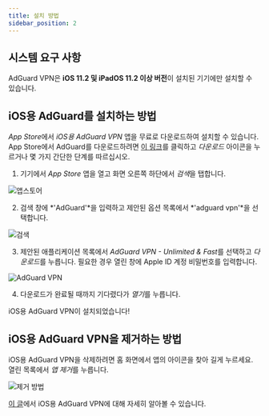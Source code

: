 ```yaml
---
title: 설치 방법
sidebar_position: 2
---
```


## 시스템 요구 사항

AdGuard VPN은 **iOS 11.2 및 iPadOS 11.2 이상 버전**이 설치된 기기에만 설치할 수 있습니다.

## iOS용 AdGuard를 설치하는 방법

*App Store*에서 *iOS용 AdGuard VPN* 앱을 무료로 다운로드하여 설치할 수 있습니다. App Store에서 AdGuard를 다운로드하려면 [이 링크](https://agrd.io/ios_vpn)를 클릭하고 *다운로드* 아이콘을 누르거나 몇 가지 간단한 단계를 따르십시오.

1. 기기에서 *App Store* 앱을 열고 화면 오른쪽 하단에서 *검색*을 탭합니다.

![앱스토어](https://cdn.adguardvpn.com/content/kb/vpn/ios/app-store-en.png)

2. 검색 창에 *'AdGuard'*을 입력하고 제안된 옵션 목록에서 *'adguard vpn'*을 선택합니다.

![검색](https://cdn.adguardvpn.com/content/kb/vpn/ios/search-en.png)

3. 제안된 애플리케이션 목록에서 *AdGuard VPN - Unlimited & Fast*를 선택하고 *다운로드*를 누릅니다. 필요한 경우 열린 창에 Apple ID 계정 비밀번호를 입력합니다.

![AdGuard VPN](https://cdn.adguardvpn.com/content/kb/vpn/ios/adguard-vpn-en.png)

4. 다운로드가 완료될 때까지 기다렸다가 *열기*를 누릅니다.

iOS용 AdGuard VPN이 설치되었습니다!

## iOS용 AdGuard VPN을 제거하는 방법

iOS용 AdGuard VPN을 삭제하려면 홈 화면에서 앱의 아이콘을 찾아 길게 누르세요. 열린 목록에서 *앱 제거*를 누릅니다.

![제거 방법](https://cdn.adguardvpn.com/public/Adguard/kb/vpn-install/deinstall-en.png)

[이 글](overview.md)에서 iOS용 AdGuard VPN에 대해 자세히 알아볼 수 있습니다.